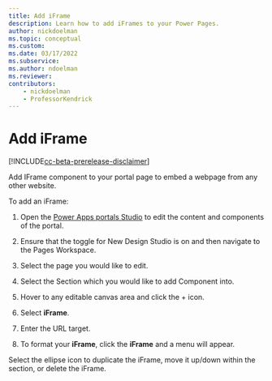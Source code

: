 ```yaml
---
title: Add iFrame
description: Learn how to add iFrames to your Power Pages.
author: nickdoelman
ms.topic: conceptual
ms.custom: 
ms.date: 03/17/2022
ms.subservice:
ms.author: ndoelman 
ms.reviewer: 
contributors:
    - nickdoelman
    - ProfessorKendrick
---
```


# Add iFrame

[!INCLUDE[cc-beta-prerelease-disclaimer](../includes/cc-beta-prerelease-disclaimer.md)]

Add IFrame component to your portal page to embed a webpage from any other website.

To add an iFrame:

1. Open the [Power Apps portals Studio](https://docs.microsoft.com/en-us/powerapps/maker/portals/portal-designer-anatomy) to edit the content and components of the portal.

1. Ensure that the toggle for New Design Studio is on and then navigate to the Pages Workspace.

1. Select the page you would like to edit.

1. Select the Section which you would like to add Component into.

1. Hover to any editable canvas area and click the + icon.

1. Select **iFrame**.

1. Enter the URL target.

1. To format your **iFrame**, click the **iFrame** and a menu will appear.

Select the ellipse icon to duplicate the iFrame, move it up/down within the section, or delete the iFrame.